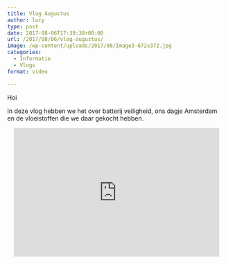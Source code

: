 ```yaml
---
title: Vlog Augustus
author: lucy
type: post
date: 2017-08-06T17:39:38+00:00
url: /2017/08/06/vlog-augustus/
image: /wp-content/uploads/2017/08/Image3-672x372.jpg
categories:
  - Informatie
  - Vlogs
format: video

---
```

Hoi
  
In deze vlog hebben we het over batterij veiligheid, ons dagje Amsterdam en de vloeistoffen die we daar gekocht hebben.

<span class="embed-youtube" style="text-align:center; display: block;"><iframe class='youtube-player' type='text/html' width='474' height='297' src='https://www.youtube.com/embed/H-NmRkIypqw?version=3&#038;rel=1&#038;fs=1&#038;autohide=2&#038;showsearch=0&#038;showinfo=1&#038;iv_load_policy=1&#038;wmode=transparent' allowfullscreen='true' style='border:0;'></iframe></span>

&nbsp;